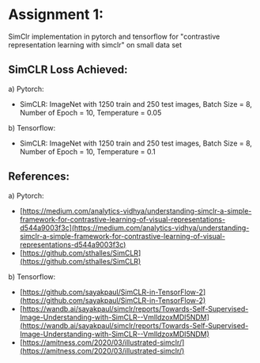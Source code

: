 # Assignment 1: 
SimClr implementation in pytorch and tensorflow for "contrastive representation learning with simclr" on small data set

## SimCLR Loss Achieved:

a) Pytorch:
- SimCLR: ImageNet with 1250 train and 250 test images, Batch Size = 8, Number of Epoch = 10, Temperature = 0.05
  
b) Tensorflow:
- SimCLR: ImageNet with 1250 train and 250 test images, Batch Size = 8, Number of Epoch = 10, Temperature = 0.1


## References:
a) Pytorch: 
   - [https://medium.com/analytics-vidhya/understanding-simclr-a-simple-framework-for-contrastive-learning-of-visual-representations-d544a9003f3c](https://medium.com/analytics-vidhya/understanding-simclr-a-simple-framework-for-contrastive-learning-of-visual-representations-d544a9003f3c)
   - [https://github.com/sthalles/SimCLR](https://github.com/sthalles/SimCLR)

b) Tensorflow: 
   - [https://github.com/sayakpaul/SimCLR-in-TensorFlow-2](https://github.com/sayakpaul/SimCLR-in-TensorFlow-2)
   - [https://wandb.ai/sayakpaul/simclr/reports/Towards-Self-Supervised-Image-Understanding-with-SimCLR--VmlldzoxMDI5NDM](https://wandb.ai/sayakpaul/simclr/reports/Towards-Self-Supervised-Image-Understanding-with-SimCLR--VmlldzoxMDI5NDM)
   - [https://amitness.com/2020/03/illustrated-simclr/](https://amitness.com/2020/03/illustrated-simclr/)
